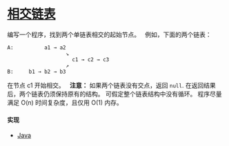 # [相交链表](https://leetcode-cn.com/problems/intersection-of-two-linked-lists/description/)

编写一个程序，找到两个单链表相交的起始节点。
 
例如，下面的两个链表：
```
A:          a1 → a2
                   ↘
                     c1 → c2 → c3
                   ↗            
B:     b1 → b2 → b3
```
在节点 c1 开始相交。
 
**注意：**
如果两个链表没有交点，返回 `null`.
在返回结果后，两个链表仍须保持原有的结构。
可假定整个链表结构中没有循环。
程序尽量满足 O(n) 时间复杂度，且仅用 O(1) 内存。

#### 实现
- [Java](https://github.com/pojozhang/playground/blob/master/solutions/java/src/main/java/playground/algorithm/IntersectionOfTwoLinkedLists.java)
